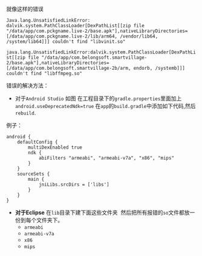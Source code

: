 就像这样的错误

`Java.lang.UnsatisfiedLinkError: dalvik.system.PathClassLoader[DexPathList[[zip file "/data/app/com.pckgname.live-2/base.apk"],nativeLibraryDirectories=[/data/app/com.pckgname.live-2/lib/arm64, /vendor/lib64, /system/lib64]]] couldn't find "libvinit.so" `

`java.lang.UnsatisfiedLinkError:dalvik.system.PathClassLoader[DexPathList[[zip file "/data/app/com.belongsoft.smartvillage-2/base.apk"],nativeLibraryDirectories=[/data/app/com.belongsoft.smartvillage-2b/arm, endorb, /systemb]]] couldn't find "libffmpeg.so" `

错误的解决方法：
* 对于`Android Studio`
如图
在工程目录下的`gradle.properties`里面加上
`android.useDeprecatedNdk=true`
在`app`的`build.gradle`中添加如下代码,然后`rebuild`.

例子：
```
android {
    defaultConfig {
        multiDexEnabled true
        ndk {
            abiFilters "armeabi", "armeabi-v7a", "x86", "mips"
        }
    }
    sourceSets {
        main {
            jniLibs.srcDirs = ['libs']
        }
    }
}
```

* **对于Eclipse**
在`lib`目录下建下面这些文件夹  然后把所有报错的`so`文件都放一份到每个文件夹下。
  * `armeabi`
  * `armeabi-v7a`
  * `x86`
  * `mips`
